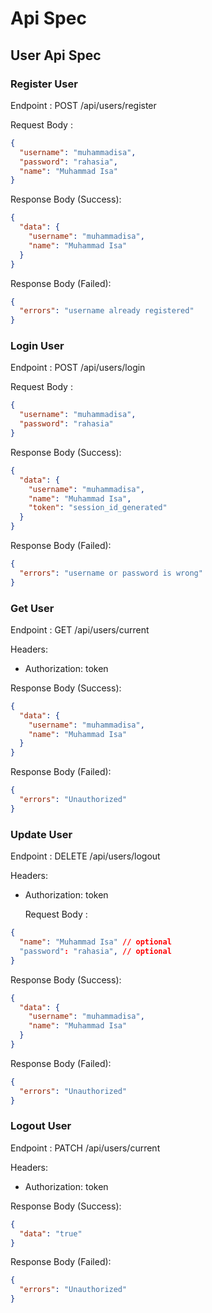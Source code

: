 # Api Spec

## User Api Spec

### Register User

Endpoint : POST /api/users/register

Request Body :

```json
{
  "username": "muhammadisa",
  "password": "rahasia",
  "name": "Muhammad Isa"
}
```

Response Body (Success):

```json
{
  "data": {
    "username": "muhammadisa",
    "name": "Muhammad Isa"
  }
}
```

Response Body (Failed):

```json
{
  "errors": "username already registered"
}
```

### Login User

Endpoint : POST /api/users/login

Request Body :

```json
{
  "username": "muhammadisa",
  "password": "rahasia"
}
```

Response Body (Success):

```json
{
  "data": {
    "username": "muhammadisa",
    "name": "Muhammad Isa",
    "token": "session_id_generated"
  }
}
```

Response Body (Failed):

```json
{
  "errors": "username or password is wrong"
}
```

### Get User

Endpoint : GET /api/users/current

Headers:

- Authorization: token

Response Body (Success):

```json
{
  "data": {
    "username": "muhammadisa",
    "name": "Muhammad Isa"
  }
}
```

Response Body (Failed):

```json
{
  "errors": "Unauthorized"
}
```

### Update User

Endpoint : DELETE /api/users/logout

Headers:

- Authorization: token

  Request Body :

```json
{
  "name": "Muhammad Isa" // optional
  "password": "rahasia", // optional
}
```

Response Body (Success):

```json
{
  "data": {
    "username": "muhammadisa",
    "name": "Muhammad Isa"
  }
}
```

Response Body (Failed):

```json
{
  "errors": "Unauthorized"
}
```

### Logout User

Endpoint : PATCH /api/users/current

Headers:

- Authorization: token

Response Body (Success):

```json
{
  "data": "true"
}
```

Response Body (Failed):

```json
{
  "errors": "Unauthorized"
}
```
